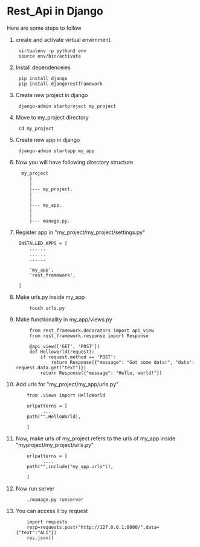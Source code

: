 # Rest_Api in Django

Here are some steps to follow

1) create and activate virtual envirnment.
      
        virtualenv -p python3 env
        source env/bin/activate
        
2) Install dependenceies

        pip install django
        pip install djangorestframework
        
3) Create new project in django

        django-admin startproject my_project

4) Move to my_project directory
        
        cd my_project
               
5) Create new app in django

        django-admin startapp my_app
         
6) Now you will have following directory structure

         my_project
            |
            |
            |--- my_project.
            |
            |
            |--- my_app.
            |
            |
            |--- manage.py.
            
7) Register app in "my_project/my_project/settings.py"
        
        INSTALLED_APPS = [
            ......
            ......
            ......
            
            'my_app',
            'rest_framework',

        ]
8) Make urls.py inside my_app
            
            touch urls.py
            
9) Make functionality in my_app/views.py

            from rest_framework.decorators import api_view
            from rest_framework.response import Response

            @api_view(['GET', 'POST'])
            def Helloworld(request):
                if request.method == 'POST':
                    return Response({"message": "Got some data!", "data": request.data.get("text")})
                return Response({"message": "Hello, world!"})
               

10) Add urls for "my_project/my_app/urls.py"

            from .views import HelloWorld
            
            urlpatterns = [
                  ....
            path("",HelloWorld),
            
            ]
            
11) Now, make urls of my_project refers to the urls of my_app inside "myproject/my_project/urls.py"
            
            urlpatterns = [
                  ....
            path("",include("my_app.urls")),
            
            ]
      
 
        
12) Now run server

            ./manage.py runserver
            

13) You can access it by request
            
            import requests
            resp=requests.post("http://127.0.0.1:8000/",data={"text":"ALI"})
            res.json()

            

